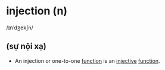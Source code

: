 # injection (n)

/ɪnˈdʒekʃn/

## (sự nội xạ)

- An injection or one-to-one [function](../f/function-n.md#a-relation-from-a-set-into-another-set-hàm-hàm-số) is an [injective](injective-adj.md#a-function-is-injective-if-there-does-not-exists-duplicated-images-nội-xạ) [function](../f/function-n.md#a-relation-from-a-set-into-another-set-hàm-hàm-số).